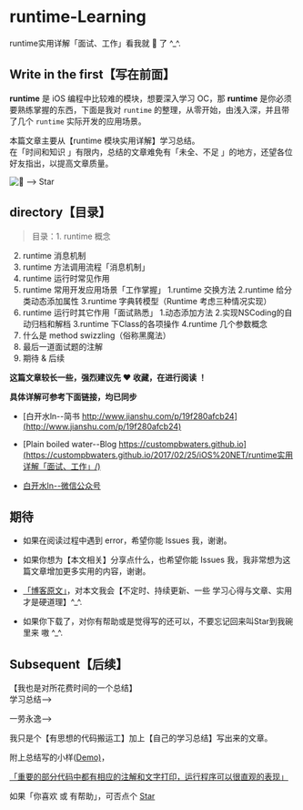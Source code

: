# runtime-Learning
runtime实用详解「面试、工作」看我就 🐒 了 ^_^.


## Write in the first【写在前面】
**runtime** 是 iOS 编程中比较难的模块，想要深入学习 OC，那 **runtime** 是你必须要熟练掌握的东西，下面是我对 `runtime` 的整理，从零开始，由浅入深，并且带了几个 `runtime` 实际开发的应用场景。

本篇文章主要从【runtime 模块实用详解】学习总结。  
在「时间和知识 」有限内，总结的文章难免有「未全、不足 」的地方，还望各位好友指出，以提高文章质量。



![ --> Star](http://upload-images.jianshu.io/upload_images/2230763-130b25511fa04547.jpg?imageMogr2/auto-orient/strip%7CimageView2/2/w/1240)


## directory【目录】

>目录：1. runtime 概念
2. runtime 消息机制
3. runtime 方法调用流程「消息机制」
4. runtime 运行时常见作用
5. runtime 常用开发应用场景「工作掌握」
1.runtime 交换方法
2.runtime 给分类动态添加属性
3.runtime 字典转模型（Runtime 考虑三种情况实现）
6. runtime 运行时其它作用「面试熟悉」
1.动态添加方法
2.实现NSCoding的自动归档和解档
3.runtime 下Class的各项操作
4.runtime 几个参数概念
7. 什么是 method swizzling（俗称黑魔法）
8. 最后一道面试题的注解
9. 期待 & 后续


**这篇文章较长一些，强烈建议先 ❤️ 收藏，在进行阅读 ！**

**具体详解可参考下面链接，均已同步**

- [白开水ln--简书 http://www.jianshu.com/p/19f280afcb24](http://www.jianshu.com/p/19f280afcb24)

- [Plain boiled water--Blog https://custompbwaters.github.io](https://custompbwaters.github.io/2017/02/25/iOS%20NET/runtime实用详解「面试、工作」/)

- [白开水ln--微信公众号](http://upload-images.jianshu.io/upload_images/2230763-e5768bda910361e5.jpg?imageMogr2/auto-orient/strip%7CimageView2/2/w/1240)



## 期待

- 如果在阅读过程中遇到 error，希望你能 Issues 我，谢谢。

- 如果你想为【本文相关】分享点什么，也希望你能 Issues 我，我非常想为这篇文章增加更多实用的内容，谢谢。

- [「博客原文」](https://custompbwaters.github.io/2017/02/25/iOS%20NET/runtime实用详解「面试、工作」/)，对本文我会【不定时、持续更新、一些 学习心得与文章、实用才是硬道理】^_^.

- 如果你下载了，对你有帮助或是觉得写的还可以，不要忘记回来叫Star到我碗里来 嗷 ^_^.


## Subsequent【后续】

【我也是对所花费时间的一个总结】  
学习总结-->

一劳永逸-->

我只是个【有思想的代码搬运工】加上【自己的学习总结】写出来的文章。

附上总结写的小样([Demo)](https://github.com/CustomPBWaters/runtime-Learning)，

[「重要的部分代码中都有相应的注解和文字打印，运行程序可以很直观的表现」]()

如果「你喜欢 或 有帮助」，可否点个 [Star](https://github.com/CustomPBWaters)




































